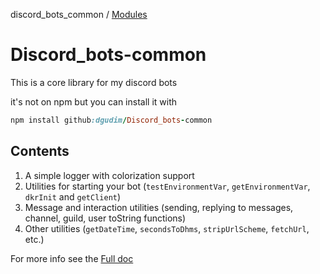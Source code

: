 discord_bots_common / [Modules](modules.md)

# Discord_bots-common

This is a core library for my discord bots

it's not on npm but you can install it with
```ruby
npm install github:dgudim/Discord_bots-common
```
## Contents
  1. A simple logger with colorization support
  2. Utilities for starting your bot (`testEnvironmentVar`, `getEnvironmentVar`, `dkrInit` and `getClient`) 
  3. Message and interaction utilities (sending, replying to messages, channel, guild, user toString functions)
  4. Other utilities (`getDateTime`, `secondsToDhms`, `stripUrlScheme`, `fetchUrl`, etc.)
  
For more info see the [Full doc](./docs/modules.md)
